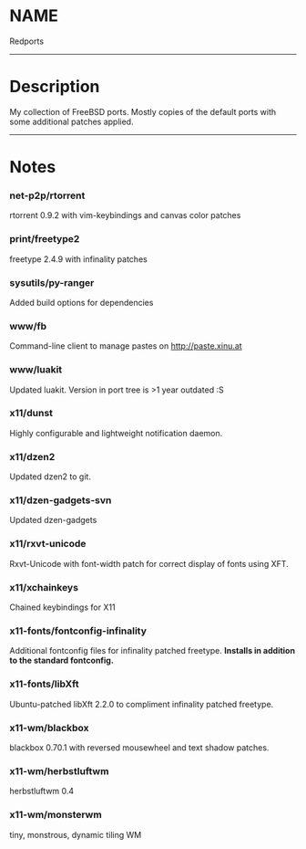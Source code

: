 # NAME
Redports

* * *

# Description
My collection of FreeBSD ports. Mostly copies of the default ports with some additional patches applied.

* * *

# Notes

### net-p2p/rtorrent
rtorrent 0.9.2 with vim-keybindings and canvas color patches

### print/freetype2
freetype 2.4.9 with infinality patches

### sysutils/py-ranger
Added build options for dependencies

### www/fb
Command-line client to manage pastes on http://paste.xinu.at

### www/luakit
Updated luakit. Version in port tree is >1 year outdated :S

### x11/dunst
Highly configurable and lightweight notification daemon.

### x11/dzen2
Updated dzen2 to git.

### x11/dzen-gadgets-svn
Updated dzen-gadgets

### x11/rxvt-unicode
Rxvt-Unicode with font-width patch for correct display of fonts using XFT.

### x11/xchainkeys
Chained keybindings for X11

### x11-fonts/fontconfig-infinality
Additional fontconfig files for infinality patched freetype. **Installs in addition to the standard fontconfig.**

### x11-fonts/libXft
Ubuntu-patched libXft 2.2.0 to compliment infinality patched freetype.

### x11-wm/blackbox
blackbox 0.70.1 with reversed mousewheel and text shadow patches.

### x11-wm/herbstluftwm
herbstluftwm 0.4

### x11-wm/monsterwm
tiny, monstrous, dynamic tiling WM
